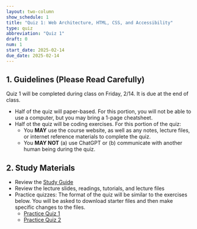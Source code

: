 ```yaml
---
layout: two-column
show_schedule: 1
title: "Quiz 1: Web Architecture, HTML, CSS, and Accessibility"
type: quiz
abbreviation: "Quiz 1"
draft: 0
num: 1
start_date: 2025-02-14
due_date: 2025-02-14
---
```


## 1. Guidelines (Please Read Carefully)
Quiz 1 will be completed during class on Friday, 2/14. It is due at the end of class.
* Half of the quiz will paper-based. For this portion, you will not be able to use a computer, but you may bring a 1-page cheatsheet. 
* Half ot the quiz will be coding exercises. For this portion of the quiz:
    * You **MAY** use the course website, as well as any notes, lecture files, or internet reference materials to complete the quiz.
    * You **MAY NOT** (a) use ChatGPT or (b) communicate with another human being during the quiz.

## 2. Study Materials
* Review the <a href="https://docs.google.com/document/d/18eE6w02OOY52t735uT05IZ1s8763K9Hm/edit?usp=sharing&ouid=113376576186080604800&rtpof=true&sd=true" target="_blank">Study Guide</a>
* Review the lecture slides, readings, tutorials, and lecture files
* Practice quizzes:
    The format of the quiz will be similar to the exercises below. You will be asked to download starter files and then make specific changes to the files.
    * <a href="https://csci-185.github.io/fall2023/activities/practice-quiz01">Practice Quiz 1</a>
    * <a href="https://csci-185.github.io/fall2023/assignments/hw03">Practice Quiz 2</a>
